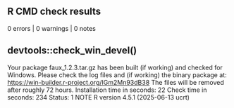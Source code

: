 ## R CMD check results

0 errors | 0 warnings | 0 notes


## devtools::check_win_devel()

Your package faux_1.2.3.tar.gz has been built (if working) and checked for Windows.
Please check the log files and (if working) the binary package at:
https://win-builder.r-project.org/IGm2Mn93dB38
The files will be removed after roughly 72 hours.
Installation time in seconds: 22
Check time in seconds: 234
Status: 1 NOTE
R version 4.5.1 (2025-06-13 ucrt)